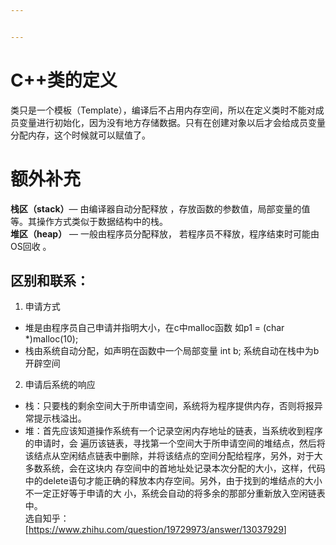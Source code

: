 ```yaml
---


---
```


<h1 id="c类的定义">C++类的定义</h1>
<p>类只是一个模板（Template），编译后不占用内存空间，所以在定义类时不能对成员变量进行初始化，因为没有地方存储数据。只有在创建对象以后才会给成员变量分配内存，这个时候就可以赋值了。</p>
<h1 id="额外补充">额外补充</h1>
<p><strong>栈区（stack）</strong>— 由编译器自动分配释放 ，存放函数的参数值，局部变量的值等。其操作方式类似于数据结构中的栈。<br>
<strong>堆区（heap）</strong> — 一般由程序员分配释放， 若程序员不释放，程序结束时可能由OS回收 。</p>
<h2 id="区别和联系：">区别和联系：</h2>
<ol>
<li>申请方式</li>
</ol>
<ul>
<li>堆是由程序员自己申请并指明大小，在c中malloc函数 如p1 = (char *)malloc(10);</li>
<li>栈由系统自动分配，如声明在函数中一个局部变量 int b; 系统自动在栈中为b开辟空间</li>
</ul>
<ol start="2">
<li>申请后系统的响应</li>
</ol>
<ul>
<li>栈：只要栈的剩余空间大于所申请空间，系统将为程序提供内存，否则将报异常提示栈溢出。</li>
<li>堆：首先应该知道操作系统有一个记录空闲内存地址的链表，当系统收到程序的申请时，会 遍历该链表，寻找第一个空间大于所申请空间的堆结点，然后将该结点从空闲结点链表中删除，并将该结点的空间分配给程序，另外，对于大多数系统，会在这块内 存空间中的首地址处记录本次分配的大小，这样，代码中的delete语句才能正确的释放本内存空间。另外，由于找到的堆结点的大小不一定正好等于申请的大 小，系统会自动的将多余的那部分重新放入空闲链表中。<br>
选自知乎：<br>
[<a href="https://www.zhihu.com/question/19729973/answer/13037929">https://www.zhihu.com/question/19729973/answer/13037929</a>]</li>
</ul>

